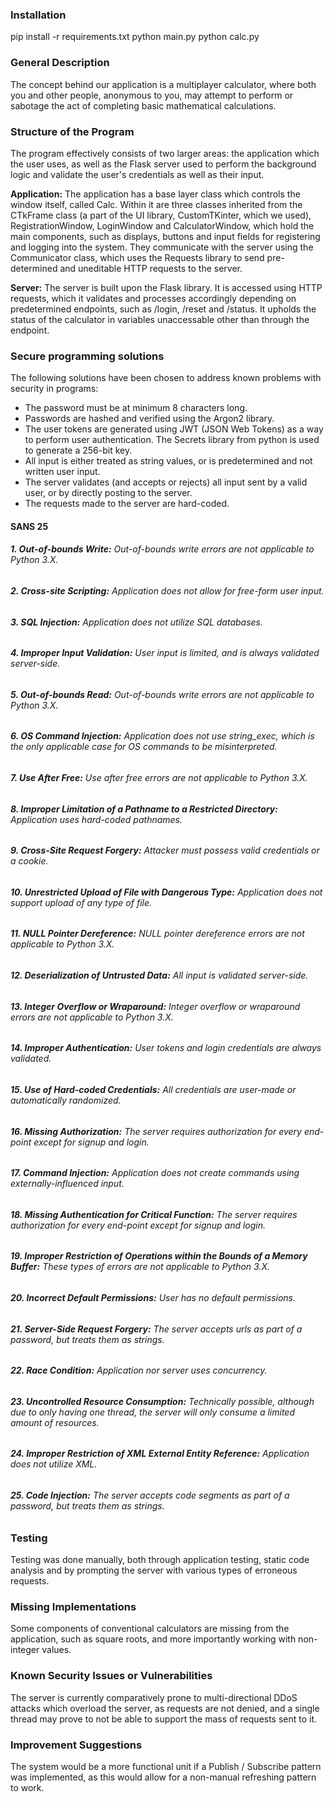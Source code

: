 ### Installation
pip install -r requirements.txt
python main.py
python calc.py

### General Description
The concept behind our application is a multiplayer calculator, where both you and other people, anonymous to you, may attempt to perform or sabotage the act of completing basic mathematical calculations.

### Structure of the Program
The program effectively consists of two larger areas: the application which the user uses, as well as the Flask server used to perform the background logic and validate the user's credentials as well as their input.

**Application:** The application has a base layer class which controls the window itself, called Calc. Within it are three classes inherited from the CTkFrame class (a part of the UI library, CustomTKinter, which we used), RegistrationWindow, LoginWindow and CalculatorWindow, which hold the main components, such as displays, buttons and input fields for registering and logging into the system. They communicate with the server using the Communicator class, which uses the Requests library to send pre-determined and uneditable HTTP requests to the server.

**Server:** The server is built upon the Flask library. It is accessed using HTTP requests, which it validates and processes accordingly depending on predetermined endpoints, such as /login, /reset and /status. It upholds the status of the calculator in variables unaccessable other than through the endpoint.

### Secure programming solutions
The following solutions have been chosen to address known problems with security in programs:
- The password must be at minimum 8 characters long.
- Passwords are hashed and verified using the Argon2 library.
- The user tokens are generated using JWT (JSON Web Tokens) as a way to perform user authentication. The Secrets library from python is used to generate a 256-bit key.
- All input is either treated as string values, or is predetermined and not written user input.
- The server validates (and accepts or rejects) all input sent by a valid user, or by directly posting to the server.
- The requests made to the server are hard-coded.

#### SANS 25
###### **1. Out-of-bounds Write:** Out-of-bounds write errors are not applicable to Python 3.X.
###### **2. Cross-site Scripting:** Application does not allow for free-form user input.
###### **3. SQL Injection:** Application does not utilize SQL databases.
###### **4. Improper Input Validation:** User input is limited, and is always validated server-side.
###### **5. Out-of-bounds Read:** Out-of-bounds write errors are not applicable to Python 3.X.
###### **6. OS Command Injection:** Application does not use string_exec, which is the only applicable case for OS commands to be misinterpreted.
###### **7. Use After Free:** Use after free errors are not applicable to Python 3.X.
###### **8. Improper Limitation of a Pathname to a Restricted Directory:** Application uses hard-coded pathnames.
###### **9. Cross-Site Request Forgery:** Attacker must possess valid credentials or a cookie.
###### **10. Unrestricted Upload of File with Dangerous Type:** Application does not support upload of any type of file.
###### **11. NULL Pointer Dereference:** NULL pointer dereference errors are not applicable to Python 3.X.
###### **12. Deserialization of Untrusted Data:** All input is validated server-side.
###### **13. Integer Overflow or Wraparound:** Integer overflow or wraparound errors are not applicable to Python 3.X.
###### **14. Improper Authentication:** User tokens and login credentials are always validated.
###### **15. Use of Hard-coded Credentials:** All credentials are user-made or automatically randomized.
###### **16. Missing Authorization:** The server requires authorization for every end-point except for signup and login.
###### **17. Command Injection:** Application does not create commands using externally-influenced input.
###### **18. Missing Authentication for Critical Function:** The server requires authorization for every end-point except for signup and login.
###### **19. Improper Restriction of Operations within the Bounds of a Memory Buffer:** These types of errors are not applicable to Python 3.X.
###### **20. Incorrect Default Permissions:** User has no default permissions.
###### **21. Server-Side Request Forgery:** The server accepts urls as part of a password, but treats them as strings.
###### **22. Race Condition:** Application nor server uses concurrency.
###### **23. Uncontrolled Resource Consumption:** Technically possible, although due to only having one thread, the server will only consume a limited amount of resources.
###### **24. Improper Restriction of XML External Entity Reference:** Application does not utilize XML.
###### **25. Code Injection:** The server accepts code segments as part of a password, but treats them as strings.

### Testing
Testing was done manually, both through application testing, static code analysis and by prompting the server with various types of erroneous requests.

### Missing Implementations
Some components of conventional calculators are missing from the application, such as square roots, and more importantly working with non-integer values.

### Known Security Issues or Vulnerabilities
The server is currently comparatively prone to multi-directional DDoS attacks which overload the server, as requests are not denied, and a single thread may prove to not be able to support the mass of requests sent to it.

### Improvement Suggestions
The system would be a more functional unit if a Publish / Subscribe pattern was implemented, as this would allow for a non-manual refreshing pattern to work.